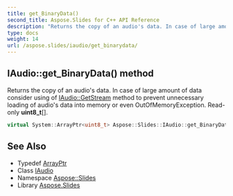 ```yaml
---
title: get_BinaryData()
second_title: Aspose.Slides for C++ API Reference
description: "Returns the copy of an audio's data. In case of large amount of data consider using of IAudio::GetStream method to prevent unnecessary loading of audio's data into memory or even OutOfMemoryException. Read-only uint8_t[]."
type: docs
weight: 14
url: /aspose.slides/iaudio/get_binarydata/
---
```

## IAudio::get_BinaryData() method


Returns the copy of an audio's data. In case of large amount of data consider using of [IAudio::GetStream](../getstream/) method to prevent unnecessary loading of audio's data into memory or even OutOfMemoryException. Read-only **uint8_t**[].

```cpp
virtual System::ArrayPtr<uint8_t> Aspose::Slides::IAudio::get_BinaryData()=0
```

## See Also

* Typedef [ArrayPtr](../../../system/arrayptr/)
* Class [IAudio](../)
* Namespace [Aspose::Slides](../../)
* Library [Aspose.Slides](../../../)